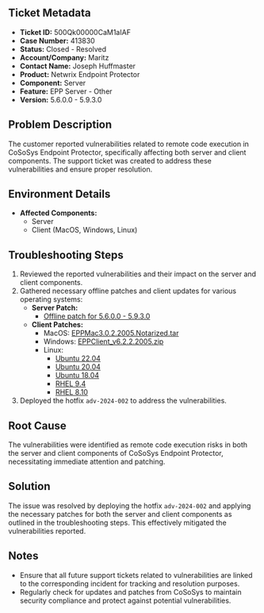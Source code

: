 ## Ticket Metadata
- **Ticket ID:** 500Qk00000CaM1aIAF
- **Case Number:** 413830
- **Status:** Closed - Resolved
- **Account/Company:** Maritz
- **Contact Name:** Joseph Huffmaster
- **Product:** Netwrix Endpoint Protector
- **Component:** Server
- **Feature:** EPP Server - Other
- **Version:** 5.6.0.0 - 5.9.3.0

## Problem Description
The customer reported vulnerabilities related to remote code execution in CoSoSys Endpoint Protector, specifically affecting both server and client components. The support ticket was created to address these vulnerabilities and ensure proper resolution.

## Environment Details
- **Affected Components:**
  - Server
  - Client (MacOS, Windows, Linux)

## Troubleshooting Steps
1. Reviewed the reported vulnerabilities and their impact on the server and client components.
2. Gathered necessary offline patches and client updates for various operating systems:
   - **Server Patch:** 
     - [Offline patch for 5.6.0.0 - 5.9.3.0](https://download.endpointprotector.com/offline_patches/MP-HWA-EPP4-U8800.tar.gz)
   - **Client Patches:**
     - MacOS: [EPPMac3.0.2.2005.Notarized.tar](https://download.endpointprotector.com/custom_agent/EppClientVulnerability/EPPMac3.0.2.2005.Notarized.tar)
     - Windows: [EPPClient_v6.2.2.2005.zip](https://download.endpointprotector.com/custom_agent/EppClientVulnerability/EPPClient_v6.2.2.2005.zip)
     - Linux:
       - [Ubuntu 22.04](https://download.endpointprotector.com/linux_agent/EppClientVulnerability/EPPClient_ubuntu_22.04_v2.4.2.1007_x86_64.tar.gz)
       - [Ubuntu 20.04](https://download.endpointprotector.com/linux_agent/EppClientVulnerability/EPPClient_ubuntu_20.04_v2.4.2.1007_x86_64.tar.gz)
       - [Ubuntu 18.04](https://download.endpointprotector.com/linux_agent/EppClientVulnerability/EPPClient_ubuntu_18.04_v2.4.2.1007_x86_64.tar.gz)
       - [RHEL 9.4](https://download.endpointprotector.com/linux_agent/EppClientVulnerability/EPPClient_rhel_9.4_v2.4.2.1007_x86_64.tar.gz)
       - [RHEL 8.10](https://download.endpointprotector.com/linux_agent/EppClientVulnerability/EPPClient_rhel_8.10_v2.4.2.1007_x86_64.tar.gz)
3. Deployed the hotfix `adv-2024-002` to address the vulnerabilities.

## Root Cause
The vulnerabilities were identified as remote code execution risks in both the server and client components of CoSoSys Endpoint Protector, necessitating immediate attention and patching.

## Solution
The issue was resolved by deploying the hotfix `adv-2024-002` and applying the necessary patches for both the server and client components as outlined in the troubleshooting steps. This effectively mitigated the vulnerabilities reported.

## Notes
- Ensure that all future support tickets related to vulnerabilities are linked to the corresponding incident for tracking and resolution purposes.
- Regularly check for updates and patches from CoSoSys to maintain security compliance and protect against potential vulnerabilities.